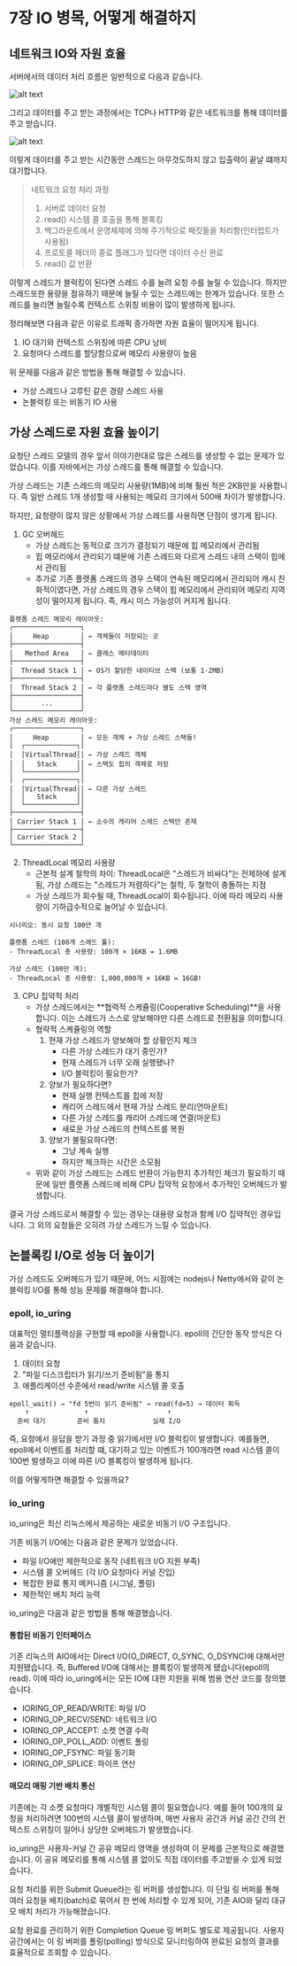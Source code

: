 # 7장 IO 병목, 어떻게 해결하지

## 네트워크 IO와 자원 효율

서버에서의 데이터 처리 흐름은 일반적으로 다음과 같습니다.

![alt text](img/7-image.png)

그리고 데이터를 주고 받는 과정에서는 TCP나 HTTP와 같은 네트워크를 통해 데이터를 주고 받습니다.

![alt text](img/7-image-1.png)

이렇게 데이터를 주고 받는 시간동안 스레드는 아무것도하지 않고 입출력이 끝날 떄까지 대기합니다.

> 네트워크 요청 처리 과정
> 1. 서버로 데이터 요청
> 2. read() 시스템 콜 호출을 통해 블록킹
> 3. 백그라운트에서 운영체제에 의해 주기적으로 패킷들을 처리함(인터럽트가 사용됨)
> 4. 프로토콜 헤더의 종료 플래그가 있다면 데이터 수신 완료
> 5. read() 값 반환

이렇게 스레드가 블럭킹이 된다면 스레드 수를 늘려 요청 수를 늘릴 수 있습니다. 하지만 스레드또한 용량을 점유하기 때문에 늘릴 수 있는 스레드에는 한계가 있습니다. 또한 스레드를 늘리면 늘릴수록 컨텍스트 스위칭 비용이 많이 발생하게 됩니다.


정리해보면 다음과 같은 이유로 트래픽 증가하면 자원 효율이 떨어지게 됩니다.

1. IO 대기와 컨텍스트 스위칭에 따른 CPU 낭비
2. 요청마다 스레드를 할당함으로써 메모리 사용량이 높음

위 문제를 다음과 같은 방법을 통해 해결할 수 있습니다.

* 가상 스레드나 고루틴 같은 경량 스레드 사용
* 논블럭킹 또는 비동기 IO 사용

## 가상 스레드로 자원 효율 높이기

요청단 스레드 모델의 경우 앞서 이야기한대로 많은 스레드를 생성할 수 없는 문제가 있었습니다. 이를 자바에서는 가상 스레드를 통해 해결할 수 있습니다.

가상 스레드는 기존 스레드의 메모리 사용량(1MB)에 비해 훨씬 적은 2KB만을 사용합니다. 즉 일반 스레드 1개 생성할 때 사용되는 메모리 크기에서 500배 차이가 발생합니다.

하지만, 요청량이 많지 않은 상황에서 가상 스레드를 사용하면 단점이 생기게 됩니다.

1. GC 오버헤드
    * 가상 스레드는 동적으로 크기가 결정되기 때문에 힙 메모리에서 관리됨
    * 힙 메모리에서 관리되기 떄문에 기존 스레드와 다르게 스레드 내의 스택이 힙에서 관리됨
    * 추가로 기존 플랫폼 스레드의 경우 스택이 연속된 메모리에서 관리되어 캐시 친화적이였다면, 가상 스레드의 경우 스택이 힙 메모리에서 관리되어 메모리 지역성이 떨어지게 됩니다. 즉, 캐시 미스 가능성이 커지게 됩니다.
```
플랫폼 스레드 메모리 레이아웃:
┌─────────────────┐
│     Heap        │ ← 객체들이 저장되는 곳
├─────────────────┤
│   Method Area   │ ← 클래스 메타데이터
├─────────────────┤
│  Thread Stack 1 │ ← OS가 할당한 네이티브 스택 (보통 1-2MB)
├─────────────────┤
│  Thread Stack 2 │ ← 각 플랫폼 스레드마다 별도 스택 영역
├─────────────────┤
│       ...       │
└─────────────────┘
가상 스레드 메모리 레이아웃:
┌─────────────────┐
│     Heap        │ ← 모든 객체 + 가상 스레드 스택들!
│  ┌─────────────┐│
│  │VirtualThread││ ← 가상 스레드 객체
│  │   Stack     ││ ← 스택도 힙의 객체로 저장
│  └─────────────┘│
│  ┌─────────────┐│
│  │VirtualThread││ ← 다른 가상 스레드
│  │   Stack     ││
│  └─────────────┘│
├─────────────────┤
│ Carrier Stack 1 │ ← 소수의 캐리어 스레드 스택만 존재
├─────────────────┤
│ Carrier Stack 2 │
└─────────────────┘
```
2. ThreadLocal 메모리 사용량
    * 근본적 설계 철학의 차이: ThreadLocal은 "스레드가 비싸다"는 전제하에 설계됨, 가상 스레드는 "스레드가 저렴하다"는 철학, 두 철학이 충돌하는 지점
    * 가상 스레드가 회수될 때, ThreadLocal이 회수됩니다. 이에 따라 메모리 사용량이 기하급수적으로 늘어날 수 있습니다.
```
시나리오: 동시 요청 100만 개

플랫폼 스레드 (100개 스레드 풀):
- ThreadLocal 총 사용량: 100개 × 16KB = 1.6MB

가상 스레드 (100만 개):
- ThreadLocal 총 사용량: 1,000,000개 × 16KB = 16GB!
```
3. CPU 집약적 처리
    * 가상 스레드에서는 **협력적 스케쥴링(Cooperative Scheduling)**을 사용합니다. 이는 스레드가 스스로 양보해야만 다른 스레드로 전환됨을 의미합니다.
    * 협략적 스케쥴링의 역할
        1. 현재 가상 스레드가 양보해야 할 상황인지 체크
            * 다른 가상 스레드가 대기 중인가?
            * 현재 스레드가 너무 오래 실행됐나?
            * I/O 블럭킹이 필요한가?
        2. 양보가 필요하다면?
            * 현재 실행 컨텍스트를 힙에 저장
            * 캐리어 스레드에서 현재 가상 스레드 분리(언마운트)
            * 다른 가상 스레드를 캐리어 스레드에 연결(마운트)
            * 새로운 가상 스레드의 컨텍스트를 복원
        3. 양보가 불필요하다면:
            * 그냥 계속 실행
            * 하지만 체크하는 시간은 소모됨
    * 위와 같이 가상 스레드는 스레드 반환이 가능한지 추가적인 체크가 필요하기 때문에 일반 플랫폼 스레드에 비해 CPU 집약적 요청에서 추가적인 오버헤드가 발생합니다.


결국 가상 스레드로서 해결할 수 있는 경우는 대용량 요청과 함께 I/O 집약적인 경우입니다. 그 외의 요청들은 오히려 가상 스레드가 느릴 수 있습니다.
    
## 논블록킹 I/O로 성능 더 높이기

가상 스레드도 오버헤드가 있기 때문에, 어느 시점에는 nodejs나 Netty에서와 같이 논블럭킹 I/O를 통해 성능 문제를 해결해야 합니다.

### epoll, io_uring

대표적인 멀티플랙싱을 구현할 때 epoll을 사용합니다. epoll의 간단한 동작 방식은 다음과 같습니다.


1. 데이터 요청
2. "파일 디스크립터가 읽기/쓰기 준비됨"을 통지
3. 애플리케이션 수준에서 read/write 시스템 콜 호출

```
epoll_wait() → "fd 5번이 읽기 준비됨" → read(fd=5) → 데이터 획득
    ↑              ↑                    ↑
  준비 대기        준비 통지            실제 I/O
```

즉, 요청에서 응답을 받기 과정 중 읽기에서만 I/O 블럭킹이 발생합니다. 예를들면, epoll에서 이벤트를 처리할 떄, 대기하고 있는 이벤트가 100개라면 read 시스템 콜이 100번 발생하고 이에 따른 I/O 블록킹이 발생하게 됩니다.

이를 어떻게하면 해결할 수 있을까요?

### io_uring

io_uring은 최신 리눅스에서 제공하는 새로운 비동기 I/O 구조입니다.

기존 비동기 I/O에는 다음과 같은 문제가 있었습니다.

* 파일 I/O에만 제한적으로 동작 (네트워크 I/O 지원 부족)
* 시스템 콜 오버헤드 (각 I/O 요청마다 커널 진입)
* 복잡한 완료 통지 메커니즘 (시그널, 폴링)
* 제한적인 배치 처리 능력

io_uring은 다음과 같은 방법을 통해 해결했습니다.


#### 통합된 비동기 인터페이스

기존 리눅스의 AIO에서는 Direct I/O(O_DIRECT, O_SYNC, O_DSYNC)에 대해서만 지원됐습니다. 즉, Buffered I/O에 대해서는 블록킹이 발생하게 됐습니다(epoll의 read). 이에 따라 io_uring에서는 모든 IO에 대한 지원을 위해 범용 연산 코드를 정의했습니다.

* IORING_OP_READ/WRITE: 파일 I/O
* IORING_OP_RECV/SEND: 네트워크 I/O
* IORING_OP_ACCEPT: 소켓 연결 수락
* IORING_OP_POLL_ADD: 이벤트 폴링
* IORING_OP_FSYNC: 파일 동기화
* IORING_OP_SPLICE: 파이프 연산

#### 매모리 매핑 기반 배치 통신

기존에는 각 소켓 요청마다 개별적인 시스템 콜이 필요했습니다. 예를 들어 100개의 요청을 처리하려면 100번의 시스템 콜이 발생하며, 매번 사용자 공간과 커널 공간 간의 컨텍스트 스위칭이 일어나 상당한 오버헤드가 발생했습니다.

io_uring은 사용자-커널 간 공유 메모리 영역을 생성하여 이 문제를 근본적으로 해결했습니다. 이 공유 메모리를 통해 시스템 콜 없이도 직접 데이터를 주고받을 수 있게 되었습니다.

요청 처리를 위한 Submit Queue라는 링 버퍼를 생성합니다. 이 단일 링 버퍼를 통해 여러 요청을 배치(batch)로 묶어서 한 번에 처리할 수 있게 되어, 기존 AIO와 달리 대규모 배치 처리가 가능해졌습니다.

요청 완료를 관리하기 위한 Completion Queue 링 버퍼도 별도로 제공됩니다. 사용자 공간에서는 이 링 버퍼를 폴링(polling) 방식으로 모니터링하여 완료된 요청의 결과를 효율적으로 조회할 수 있습니다.
